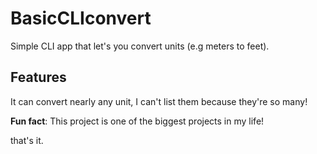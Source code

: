 # BasicCLIconvert
Simple CLI app that let's you convert units (e.g meters to feet).

## Features
It can convert nearly any unit, I can't list them because they're so many!

**Fun fact**: This project is one of the biggest projects in my life!

that's it.
